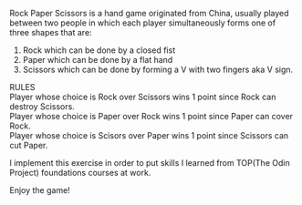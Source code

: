Rock Paper Scissors is a hand game originated from China, usually played between two people in which each player simultaneously forms one of three shapes that are:
1) Rock which can be done by a closed fist
2) Paper which can be done by a flat hand
3) Scissors which can be done by forming a V with two fingers aka V sign.

RULES <br />
Player whose choice is Rock over Scissors wins 1 point since Rock can destroy Scissors.<br />
Player whose choice is Paper over Rock wins 1 point since Paper can cover Rock.<br/>
Player whose choice is Scisors over Paper wins 1 point since Scissors can cut Paper.<br />

I implement this exercise in order to put skills I learned from TOP(The Odin Project) foundations courses at work.<br />

Enjoy the game!